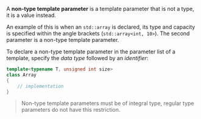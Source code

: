 A **non-type template parameter** is a template parameter that is not a type, it is a value instead. 

An example of this is when an `std::array` is declared, its type and capacity is specified within the angle brackets (`std::array<int, 10>`). The second parameter is a non-type template parameter.

To declare a non-type template parameter in the parameter list of a template, specify the *data type* followed by an *identifier*:

```cpp
template<typename T, unsigned int size>
class Array
{
	// implementation
}
```

> Non-type template parameters must be of integral type, regular type parameters do not have this restriction.